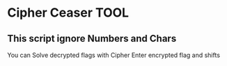 # Cipher Ceaser TOOL

## This script ignore Numbers and Chars

You can Solve decrypted flags with Cipher 
Enter encrypted flag and shifts
